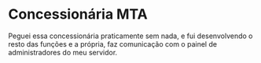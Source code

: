 # Concessionária MTA

  Peguei essa concessionária praticamente sem nada, e fui desenvolvendo o resto das funções e a própria, faz comunicação com o painel de administradores do meu
  servidor.
